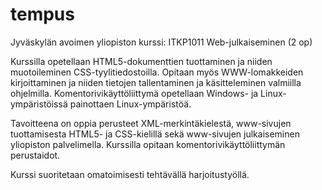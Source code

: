 # tempus
Jyväskylän avoimen yliopiston kurssi: ITKP1011 Web-julkaiseminen (2 op)

Kurssilla opetellaan HTML5-dokumenttien tuottaminen ja niiden muotoileminen CSS-tyylitiedostoilla. Opitaan myös WWW-lomakkeiden kirjoittaminen ja niiden tietojen tallentaminen ja käsitteleminen valmiilla ohjelmilla. Komentorivikäyttöliittymä opetellaan Windows- ja Linux-ympäristöissä painottaen Linux-ympäristöä.


Tavoitteena on oppia perusteet XML-merkintäkielestä, www-sivujen tuottamisesta HTML5- ja CSS-kielillä sekä www-sivujen julkaiseminen yliopiston palvelimella. Kurssilla opitaan komentorivikäyttöliittymän perustaidot.

Kurssi suoritetaan omatoimisesti tehtävällä harjoitustyöllä.
